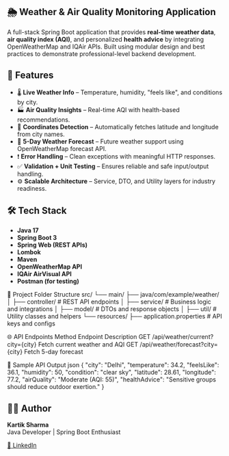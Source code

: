 ## 🌦️ Weather & Air Quality Monitoring Application

A full-stack Spring Boot application that provides **real-time weather data**, **air quality index (AQI)**, and personalized **health advice** by integrating OpenWeatherMap and IQAir APIs. Built using modular design and best practices to demonstrate professional-level backend development.

## 🚀 Features
- 🌡️ **Live Weather Info** – Temperature, humidity, "feels like", and conditions by city.
- 🏭 **Air Quality Insights** – Real-time AQI with health-based recommendations.
- 📍 **Coordinates Detection** – Automatically fetches latitude and longitude from city names.
- 📅 **5-Day Weather Forecast** – Future weather support using OpenWeatherMap forecast API.
- ❗ **Error Handling** – Clean exceptions with meaningful HTTP responses.
- ✅ **Validation + Unit Testing** – Ensures reliable and safe input/output handling.
- ⚙️ **Scalable Architecture** – Service, DTO, and Utility layers for industry readiness.

## 🛠️ Tech Stack

- **Java 17**
- **Spring Boot 3**
- **Spring Web (REST APIs)**
- **Lombok**
- **Maven**
- **OpenWeatherMap API**
- **IQAir AirVisual API**
- **Postman (for testing)**

📁 Project Folder Structure
src/
 └── main/
     ├── java/com/example/weather/
     │   ├── controller/        # REST API endpoints
     │   ├── service/           # Business logic and integrations
     │   ├── model/             # DTOs and response objects
     │   ├── util/              # Utility classes and helpers
     └── resources/
         ├── application.properties  # API keys and configs

🌐 API Endpoints
Method	Endpoint	Description
GET	/api/weather/current?city={city}	Fetch current weather and AQI
GET	/api/weather/forecast?city={city}	Fetch 5-day forecast

📸 Sample API Output
json
{
  "city": "Delhi",
  "temperature": 34.2,
  "feelsLike": 36.1,
  "humidity": 50,
  "condition": "clear sky",
  "latitude": 28.61,
  "longitude": 77.2,
  "airQuality": "Moderate (AQI: 55)",
  "healthAdvice": "Sensitive groups should reduce outdoor exertion."
}

## 🙋‍♂️ Author

**Kartik Sharma**  
Java Developer | Spring Boot Enthusiast

[🔗 LinkedIn]([https://www.linkedin.com/in/your-profile](https://www.linkedin.com/in/kartiksharma-tech-enthusiast/))
